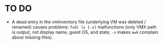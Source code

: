 # TO DO

* A dead entry in the vmInventory file (underlying VM was deleted / renamed) causes problems: `fvml ls [-s]` malfunctions (only VMX path is output, not display name, guest OS, and state; `-s` makes `awk` complain about missing files).